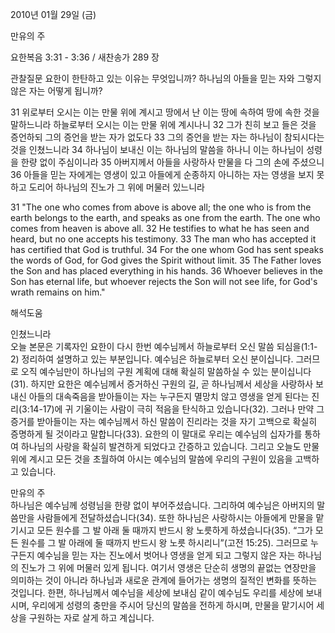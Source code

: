 2010년 01월 29일 (금)

만유의 주



요한복음 3:31 - 3:36 / 새찬송가 289 장


관찰질문
요한이 한탄하고 있는 이유는 무엇입니까?
하나님의 아들을 믿는 자와 그렇지 않은 자는 어떻게 됩니까?

31 위로부터 오시는 이는 만물 위에 계시고 땅에서 난 이는 땅에 속하여 땅에 속한 것을 말하느니라 하늘로부터 오시는 이는 만물 위에 계시나니 
32 그가 친히 보고 들은 것을 증언하되 그의 증언을 받는 자가 없도다 
33 그의 증언을 받는 자는 하나님이 참되시다는 것을 인쳤느니라 
34 하나님이 보내신 이는 하나님의 말씀을 하나니 이는 하나님이 성령을 한량 없이 주심이니라 
35 아버지께서 아들을 사랑하사 만물을 다 그의 손에 주셨으니 
36 아들을 믿는 자에게는 영생이 있고 아들에게 순종하지 아니하는 자는 영생을 보지 못하고 도리어 하나님의 진노가 그 위에 머물러 있느니라 

31 "The one who comes from above is above all; the one who is from the earth belongs to the earth, and speaks as one from the earth. The one who comes from heaven is above all. 32 He testifies to what he has seen and heard, but no one accepts his testimony. 33 The man who has accepted it has certified that God is truthful. 
34 For the one whom God has sent speaks the words of God, for God gives the Spirit without limit. 35 The Father loves the Son and has placed everything in his hands. 
36 Whoever believes in the Son has eternal life, but whoever rejects the Son will not see life, for God's wrath remains on him."

해석도움





인쳤느니라  
오늘 본문은 기록자인 요한이 다시 한번 예수님께서 하늘로부터 오신 말씀 되심을(1:1-2) 정리하여 설명하고 있는 부분입니다. 예수님은 하늘로부터 오신 분이십니다. 그러므로 오직 예수님만이 하나님의 구원 계획에 대해 확실히 말씀하실 수 있는 분이십니다(31). 하지만 요한은 예수님께서 증거하신 구원의 길, 곧 하나님께서 세상을 사랑하사 보내신 아들의 대속죽음을 받아들이는 자는 누구든지 멸망치 않고 영생을 얻게 된다는 진리(3:14-17)에 귀 기울이는 사람이 극히 적음을 탄식하고 있습니다(32). 그러나 만약 그 증거를 받아들이는 자는 예수님께서 하신 말씀이 진리라는 것을 자기 고백으로 확실히 증명하게 될 것이라고 말합니다(33). 요한의 이 말대로 우리는 예수님의 십자가를 통하여 하나님의 사랑을 확실히 발견하게 되었다고 간증하고 있습니다. 그리고 오늘도 만물 위에 계시고 모든 것을 초월하여 아시는 예수님의 말씀에 우리의 구원이 있음을 고백하고 있습니다. 

만유의 주  
하나님은 예수님께 성령님을 한량 없이 부어주셨습니다. 그리하여 예수님은 아버지의 말씀만을 사람들에게 전달하셨습니다(34). 또한 하나님은 사랑하시는 아들에게 만물을 맡기시고 모든 원수를 그 발 아래 둘 때까지 반드시 왕 노릇하게 하셨습니다(35). “그가 모든 원수를 그 발 아래에 둘 때까지 반드시 왕 노릇 하시리니”(고전 15:25). 그러므로 누구든지 예수님을 믿는 자는 진노에서 벗어나 영생을 얻게 되고 그렇지 않은 자는 하나님의 진노가 그 위에 머물러 있게 됩니다. 여기서 영생은 단순히 생명의 끝없는 연장만을 의미하는 것이 아니라 하나님과 새로운 관계에 들어가는 생명의 질적인 변화를 뜻하는 것입니다. 한편, 하나님께서 예수님을 세상에 보내심 같이 예수님도 우리를 세상에 보내시며, 우리에게 성령의 충만을 주시어 당신의 말씀을 전하게 하시며, 만물을 맡기시어 세상을 구원하는 자로 살게 하고 계십니다.